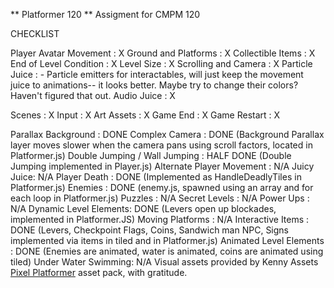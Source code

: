 ** Platformer 120 **
Assigment for CMPM 120

CHECKLIST

Player Avatar Movement : X
Ground and Platforms : X
Collectible Items : X
End of Level Condition : X
Level Size : X
Scrolling and Camera : X
Particle Juice : - Particle emitters for interactables, will just keep the movement juice to animations-- it looks better. Maybe try to change their colors? Haven't figured that out.
Audio Juice : X

Scenes : X
Input : X
Art Assets : X
Game End : X
Game Restart : X

Parallax Background : DONE
Complex Camera : DONE (Background Parallax layer moves slower when the camera pans using scroll factors, located in Platformer.js)
Double Jumping / Wall Jumping : HALF DONE (Double Jumping implemented in Player.js)
Alternate Player Movement : N/A
Juicy Juice: N/A
Player Death : DONE (Implemented as HandleDeadlyTiles in Platformer.js)
Enemies : DONE (enemy.js, spawned using an array and for each loop in Platformer.js)
Puzzles : N/A
Secret Levels : N/A
Power Ups : N/A
Dynamic Level Elements: DONE (Levers open up blockades, implemented in Platformer.JS)
Moving Platforms : N/A
Interactive Items : DONE (Levers, Checkpoint Flags, Coins, Sandwich man NPC, Signs implemented via items in tiled and in Platformer.js)
Animated Level Elements : DONE (Enemies are animated, water is animated, coins are animated using tiled)
Under Water Swimming: N/A
Visual assets provided by Kenny Assets [Pixel Platformer](https://kenney.nl/assets/pixel-platformer) asset pack, with gratitude. 